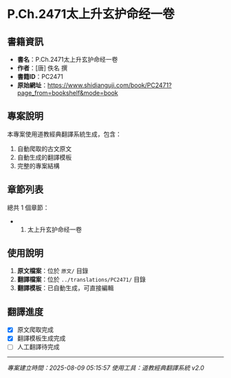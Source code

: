 # P.Ch.2471太上升玄护命经一卷

## 書籍資訊

- **書名**：P.Ch.2471太上升玄护命经一卷
- **作者**：[唐] 佚名 撰
- **書籍ID**：PC2471
- **原始網址**：https://www.shidianguji.com/book/PC2471?page_from=bookshelf&mode=book

## 專案說明

本專案使用道教經典翻譯系統生成，包含：
1. 自動爬取的古文原文
2. 自動生成的翻譯模板
3. 完整的專案結構

## 章節列表

總共 1 個章節：

- 01. 太上升玄护命经一卷


## 使用說明

1. **原文檔案**：位於 `原文/` 目錄
2. **翻譯檔案**：位於 `../translations/PC2471/` 目錄
3. **翻譯模板**：已自動生成，可直接編輯

## 翻譯進度

- [x] 原文爬取完成
- [x] 翻譯模板生成完成
- [ ] 人工翻譯待完成

---
*專案建立時間：2025-08-09 05:15:57*
*使用工具：道教經典翻譯系統 v2.0*
